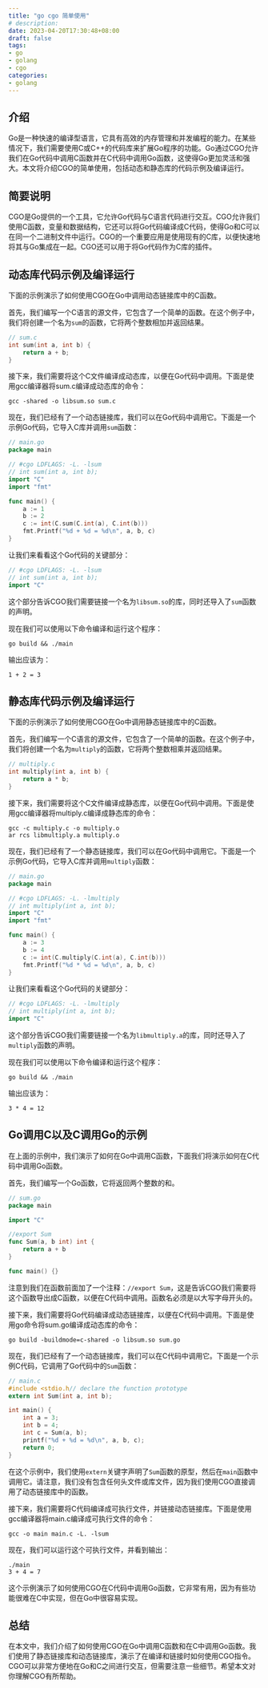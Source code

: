 ```yaml
---
title: "go cgo 简单使用"
# description:
date: 2023-04-20T17:30:48+08:00
draft: false
tags:
- go
- golang
- cgo
categories:
- golang
---
```



## 介绍

Go是一种快速的编译型语言，它具有高效的内存管理和并发编程的能力。在某些情况下，我们需要使用C或C++的代码库来扩展Go程序的功能。Go通过CGO允许我们在Go代码中调用C函数并在C代码中调用Go函数，这使得Go更加灵活和强大。本文将介绍CGO的简单使用，包括动态和静态库的代码示例及编译运行。

## 简要说明

CGO是Go提供的一个工具，它允许Go代码与C语言代码进行交互。CGO允许我们使用C函数，变量和数据结构，它还可以将Go代码编译成C代码，使得Go和C可以在同一个二进制文件中运行。CGO的一个重要应用是使用现有的C库，以便快速地将其与Go集成在一起。CGO还可以用于将Go代码作为C库的插件。

## 动态库代码示例及编译运行

下面的示例演示了如何使用CGO在Go中调用动态链接库中的C函数。

首先，我们编写一个C语言的源文件，它包含了一个简单的函数。在这个例子中，我们将创建一个名为`sum`的函数，它将两个整数相加并返回结果。

```c
// sum.c
int sum(int a, int b) {
    return a + b;
}
```

接下来，我们需要将这个C文件编译成动态库，以便在Go代码中调用。下面是使用gcc编译器将sum.c编译成动态库的命令：

```shell
gcc -shared -o libsum.so sum.c
```

现在，我们已经有了一个动态链接库，我们可以在Go代码中调用它。下面是一个示例Go代码，它导入C库并调用`sum`函数：

```go
// main.go
package main

// #cgo LDFLAGS: -L. -lsum
// int sum(int a, int b);
import "C"
import "fmt"

func main() {
    a := 1
    b := 2
    c := int(C.sum(C.int(a), C.int(b)))
    fmt.Printf("%d + %d = %d\n", a, b, c)
}
```

让我们来看看这个Go代码的关键部分：

```go
// #cgo LDFLAGS: -L. -lsum
// int sum(int a, int b);
import "C"
```

这个部分告诉CGO我们需要链接一个名为`libsum.so`的库，同时还导入了`sum`函数的声明。

现在我们可以使用以下命令编译和运行这个程序：

```shell
go build && ./main
```

输出应该为：

```
1 + 2 = 3
```

## 静态库代码示例及编译运行

下面的示例演示了如何使用CGO在Go中调用静态链接库中的C函数。

首先，我们编写一个C语言的源文件，它包含了一个简单的函数。在这个例子中，我们将创建一个名为`multiply`的函数，它将两个整数相乘并返回结果。

```c
// multiply.c
int multiply(int a, int b) {
    return a * b;
}
```

接下来，我们需要将这个C文件编译成静态库，以便在Go代码中调用。下面是使用gcc编译器将multiply.c编译成静态库的命令：

```shell
gcc -c multiply.c -o multiply.o
ar rcs libmultiply.a multiply.o
```

现在，我们已经有了一个静态链接库，我们可以在Go代码中调用它。下面是一个示例Go代码，它导入C库并调用`multiply`函数：

```go
// main.go
package main

// #cgo LDFLAGS: -L. -lmultiply
// int multiply(int a, int b);
import "C"
import "fmt"

func main() {
    a := 3
    b := 4
    c := int(C.multiply(C.int(a), C.int(b)))
    fmt.Printf("%d * %d = %d\n", a, b, c)
}
```

让我们来看看这个Go代码的关键部分：

```go
// #cgo LDFLAGS: -L. -lmultiply
// int multiply(int a, int b);
import "C"
```

这个部分告诉CGO我们需要链接一个名为`libmultiply.a`的库，同时还导入了`multiply`函数的声明。

现在我们可以使用以下命令编译和运行这个程序：

```shell
go build && ./main
```

输出应该为：

```
3 * 4 = 12
```

## Go调用C以及C调用Go的示例

在上面的示例中，我们演示了如何在Go中调用C函数，下面我们将演示如何在C代码中调用Go函数。

首先，我们编写一个Go函数，它将返回两个整数的和。

```go
// sum.go
package main

import "C"

//export Sum
func Sum(a, b int) int {
    return a + b
}

func main() {}
```

注意到我们在函数前面加了一个注释：`//export Sum`，这是告诉CGO我们需要将这个函数导出成C函数，以便在C代码中调用。函数名必须是以大写字母开头的。

接下来，我们需要将Go代码编译成动态链接库，以便在C代码中调用。下面是使用go命令将sum.go编译成动态库的命令：

```shell
go build -buildmode=c-shared -o libsum.so sum.go
```

现在，我们已经有了一个动态链接库，我们可以在C代码中调用它。下面是一个示例C代码，它调用了Go代码中的`Sum`函数：

```c
// main.c
#include <stdio.h// declare the function prototype
extern int Sum(int a, int b);

int main() {
    int a = 3;
    int b = 4;
    int c = Sum(a, b);
    printf("%d + %d = %d\n", a, b, c);
    return 0;
}
```

在这个示例中，我们使用`extern`关键字声明了`Sum`函数的原型，然后在`main`函数中调用它。请注意，我们没有包含任何头文件或库文件，因为我们使用CGO直接调用了动态链接库中的函数。

接下来，我们需要将C代码编译成可执行文件，并链接动态链接库。下面是使用gcc编译器将main.c编译成可执行文件的命令：

```shell
gcc -o main main.c -L. -lsum
```

现在，我们可以运行这个可执行文件，并看到输出：

```shell
./main
3 + 4 = 7
```

这个示例演示了如何使用CGO在C代码中调用Go函数，它非常有用，因为有些功能很难在C中实现，但在Go中很容易实现。

## 总结

在本文中，我们介绍了如何使用CGO在Go中调用C函数和在C中调用Go函数。我们使用了静态链接库和动态链接库，演示了在编译和链接时如何使用CGO指令。CGO可以非常方便地在Go和C之间进行交互，但需要注意一些细节。希望本文对你理解CGO有所帮助。
